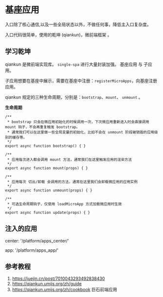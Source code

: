 # 基座应用

入口除了核心通信,以及一些全局状态以外，不做任何事，降低主入口复杂度。

入口代码很简单，使用的乾坤 (qiankun)，微前端框架 。

## 学习乾坤

qiankun 是微前端实现库。 `single-spa` 进行大量封装加强。 基座应用 与 子应用。

子应用想要在基座中展示，需要在基座中注册：`registerMicroApps`，向基座注册应用。

qiankun 规定的三种生命周期，分别是：`bootstrap`、`mount`、 `unmount` 。

**生命周期**

```
/**
 * bootstrap 只会在微应用初始化的时候调用一次，下次微应用重新进入时会直接调用 mount 钩子，不会再重复触发 bootstrap。
 * 通常我们可以在这里做一些全局变量的初始化，比如不会在 unmount 阶段被销毁的应用级别的缓存等。
 */
export async function bootstrap() { }

/**
 * 应用每次进入都会调用 mount 方法，通常我们在这里触发应用的渲染方法
 */
export async function mount(props) { }

/**
 * 应用每次 切出/卸载 会调用的方法，通常在这里我们会卸载微应用的应用实例
 */
export async function unmount(props) { }

/**
 * 可选生命周期钩子，仅使用 loadMicroApp 方式加载微应用时生效
 */
export async function update(props) { }
```

## 注入的应用

center: '/platform/apps_center/'

app: '/platform/apps_app/'

## 参考教程

1. https://juejin.cn/post/7010043293492838430
2. https://qiankun.umijs.org/zh/guide
3. https://qiankun.umijs.org/zh/cookbook 巨石前端应用
